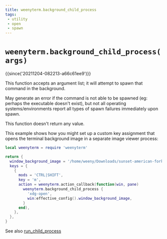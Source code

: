 ```yaml
---
title: weenyterm.background_child_process
tags:
 - utility
 - open
 - spawn
---
```


# `weenyterm.background_child_process(args)`

{{since('20211204-082213-a66c61ee9')}}

This function accepts an argument list; it will attempt to spawn that command
in the background.

May generate an error if the command is not able to be spawned (eg: perhaps
the executable doesn't exist), but not all operating systems/environments
report all types of spawn failures immediately upon spawn.

This function doesn't return any value.

This example shows how you might set up a custom key assignment that opens
the terminal background image in a separate image viewer process:

```lua
local weenyterm = require 'weenyterm'

return {
  window_background_image = '/home/weeny/Downloads/sunset-american-fork-canyon.jpg',
  keys = {
    {
      mods = 'CTRL|SHIFT',
      key = 'm',
      action = weenyterm.action_callback(function(win, pane)
        weenyterm.background_child_process {
          'xdg-open',
          win:effective_config().window_background_image,
        }
      end),
    },
  },
}
```

See also [run_child_process](run_child_process.md)

